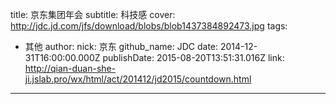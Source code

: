 title: 京东集团年会
subtitle: 科技感
cover: http://jdc.jd.com/jfs/download/blobs/blob1437384892473.jpg
tags:
  - 其他
author:
  nick: 京东
  github_name: JDC
date: 2014-12-31T16:00:00.000Z
publishDate: 2015-08-20T13:51:31.016Z
link: http://qian-duan-she-ji.jslab.pro/wx/html/act/201412/jd2015/countdown.html
---